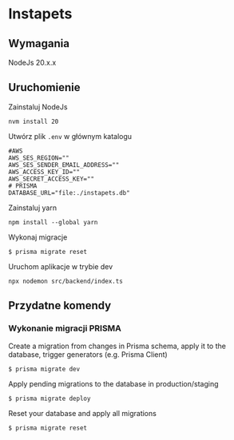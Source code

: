 # Instapets

## Wymagania

NodeJs 20.x.x

## Uruchomienie

Zainstaluj NodeJs
```
nvm install 20
```

Utwórz plik `.env` w głównym katalogu
```
#AWS
AWS_SES_REGION=""
AWS_SES_SENDER_EMAIL_ADDRESS=""
AWS_ACCESS_KEY_ID=""
AWS_SECRET_ACCESS_KEY=""
# PRISMA
DATABASE_URL="file:./instapets.db"
```

Zainstaluj yarn
```
npm install --global yarn
```

Wykonaj migracje 
```
$ prisma migrate reset
```

Uruchom aplikacje w trybie dev
```
npx nodemon src/backend/index.ts
```

## Przydatne komendy

### Wykonanie migracji PRISMA

Create a migration from changes in Prisma schema, apply it to the database, trigger generators (e.g. Prisma Client)
```
$ prisma migrate dev
```

Apply pending migrations to the database in production/staging
```
$ prisma migrate deploy 
```

Reset your database and apply all migrations
```
$ prisma migrate reset
```